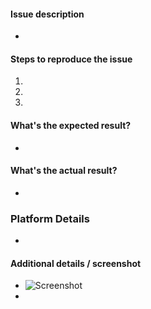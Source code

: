 #### Issue description
- 


#### Steps to reproduce the issue
1.
2.
3.


#### What's the expected result?
- 


#### What's the actual result?
- 


### Platform Details
- 


#### Additional details / screenshot
- ![Screenshot]()
-
